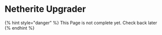 # Netherite Upgrader

{% hint style="danger" %}
This Page is not complete yet. Check back later
{% endhint %}

